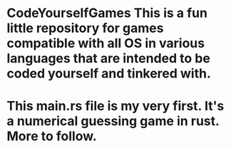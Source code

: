 # CodeYourselfGames This is a fun little repository for games compatible with all OS in various languages that are intended to be coded yourself and tinkered with. 
# This main.rs file is my very first. It's a numerical guessing game in rust. More to follow.

